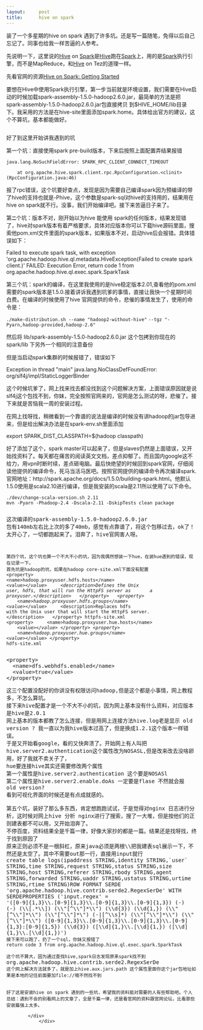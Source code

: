 ```yaml
---
layout:     post
title:      hive on spark
---
```

<div id="article_content" class="article_content clearfix csdn-tracking-statistics" data-pid="blog" data-mod="popu_307" data-dsm="post">
								            <link rel="stylesheet" href="https://csdnimg.cn/release/phoenix/template/css/ck_htmledit_views-f76675cdea.css">
						<div class="htmledit_views" id="content_views">
                
<p>装了一个多星期的hive on spark 遇到了许多坑。还是写一篇随笔，免得以后自己忘记了。同事也给我一样苦逼的人参考。</p>
<p>先说明一下，这里说的<span class="wp_keywordlink_affiliate"><a title="" href="http://www.iteblog.com/archives/tag/hive" rel="nofollow">Hive</a> on
<span class="wp_keywordlink_affiliate"><a title="" href="http://www.iteblog.com/archives/tag/spark" rel="nofollow">Spark</a>是<span class="wp_keywordlink_affiliate"><a title="" href="http://www.iteblog.com/archives/tag/hive" rel="nofollow">Hive</a>跑在<span class="wp_keywordlink_affiliate"><a title="" href="http://www.iteblog.com/archives/tag/spark" rel="nofollow">Spark</a>上，用的是<span class="wp_keywordlink_affiliate"><a title="" href="http://www.iteblog.com/archives/tag/spark" rel="nofollow">Spark</a>执行引擎，而不是MapReduce，和<span class="wp_keywordlink_affiliate"><a title="" href="http://www.iteblog.com/archives/tag/hive" rel="nofollow">Hive</a>
 on Tez的道理一样。</span></span></span></span></span></span></p>
<p><span class="wp_keywordlink_affiliate"><span class="wp_keywordlink_affiliate"><span class="wp_keywordlink_affiliate"><span class="wp_keywordlink_affiliate"><span class="wp_keywordlink_affiliate"><span class="wp_keywordlink_affiliate">先看官网的资源<a href="https://cwiki.apache.org/confluence/display/Hive/Hive+on+Spark%3A+Getting+Started" rel="nofollow">Hive
 on Spark: Getting Started</a><span> <br></span></span></span></span></span></span></span></p>
<p><span class="wp_keywordlink_affiliate"><span class="wp_keywordlink_affiliate"><span class="wp_keywordlink_affiliate"><span class="wp_keywordlink_affiliate"><span class="wp_keywordlink_affiliate"><span class="wp_keywordlink_affiliate">要想在Hive中使用Spark执行引擎，第一步当前就是环境设置，我们需要在Hive启动的时候加载<span class="wp_keywordlink_affiliate"><span class="wp_keywordlink_affiliate"><span class="wp_keywordlink_affiliate"><span class="wp_keywordlink_affiliate"><span class="wp_keywordlink_affiliate"><span class="wp_keywordlink_affiliate">spark-assembly-1.5.0-hadoop2.6.0.jar</span></span></span></span></span></span>，最简单的方法是把spark-assembly-1.5.0-hadoop2.6.0.jar包直接拷贝
 到$HIVE_HOME/lib目录下。我采用的方法是在hive-site里面添加spark.home。具体给出官方的建议，这个不算坑，基本都能做好。</span></span></span></span></span></span></p>
<p><span class="wp_keywordlink_affiliate"><span class="wp_keywordlink_affiliate"><span class="wp_keywordlink_affiliate"><span class="wp_keywordlink_affiliate"><span class="wp_keywordlink_affiliate"><span class="wp_keywordlink_affiliate"><img src="" alt=""></span></span></span></span></span></span></p>
<p>好了到这里开始讲我遇到的坑</p>
<p>第一个坑：直接使用spark pre-build版本，下来后按照上面配置弄结果报错</p>
<p><code class="plain">java.lang.NoSuchFieldError: SPARK_RPC_CLIENT_CONNECT_TIMEOUT</code></p>
<p><code class="spaces">    </code><code class="plain">at org.apache.hive.spark.client.rpc.RpcConfiguration.&lt;clinit&gt;(RpcConfiguration.java:46)</code></p>
<p>报了rpc错误，这个坑要好查点，发现是因为需要自己编译spark因为预编译的带了hive的支持也就是-Phive，这个参数是spark-sql对hive的支持用的，结果用在hive on spark就不行。没事，我们开始编译吧。接下来苦逼日子来了。</p>
<p>第<code><strong>二</strong></code>个坑：版本不对，刚开始以为hive 能使用 spark的任何版本，结果发现错了，hive对spark版本有着严格要求，具体对应版本你可以下载hive源码里面，搜索他pom.xml文件里面的spark版本，如果版本不对，启动hive后会报错。具体错误如下：</p>
<p><span class="line">Failed to execute spark task, with exception 'org.apache.hadoop.hive.ql.metadata.HiveException(Failed to create spark client.)'
<span class="line">FAILED: Execution Error, return code 1 from org.apache.hadoop.hive.ql.exec.spark.SparkTask</span></span></p>
<p><span class="line"><span class="line">第三个坑：spark的编译，在这里我使用的是hive稳定版本2.01,查看他的pom.xml需要的spark版本是1.5.0.接着讲诉我遇到坑爹的事情，直接让我快一个星期时间白费。在编译的时候使用了hive 官网提供的命令，悲催的事情发生了，使用的命令是：</span></span></p>
<p><span class="line"><span class="line"><code class="bash plain">.</code><code class="bash plain">/make-distribution</code><code class="bash plain">.sh --name<span> </span></code><code class="bash string">"hadoop2-without-hive"</code><span> <code class="bash plain">--tgz<span> </span></code><code class="bash string">"-Pyarn,hadoop-provided,hadoop-2.6"</code></span></span></span></p>
<p><span class="line"><span class="line"><span>然后将 lib/<span class="wp_keywordlink_affiliate"><span class="wp_keywordlink_affiliate"><span class="wp_keywordlink_affiliate"><span class="wp_keywordlink_affiliate"><span class="wp_keywordlink_affiliate"><span class="wp_keywordlink_affiliate"><span class="wp_keywordlink_affiliate"><span class="wp_keywordlink_affiliate"><span class="wp_keywordlink_affiliate"><span class="wp_keywordlink_affiliate"><span class="wp_keywordlink_affiliate"><span class="wp_keywordlink_affiliate">spark-assembly-1.5.0-hadoop2.6.0.jar</span></span></span></span></span></span></span></span></span></span></span></span>
 这个包拷到你现在的spark/lib 下另外一个相同的注意备份</span></span></span></p>
<p><span class="line"><span class="line"><span>但是当启动spark集群的时候报错了，错误如下</span></span></span></p>
<p><span class="line"><span class="line">Exception in thread "main" java.lang.NoClassDefFoundError: org/slf4j/impl/StaticLoggerBinder</span></span></p>
<p><span class="line"><span class="line">这个时候坑爹了，网上找来找去都没找到这个问题解决方案，上面错误原因就是说slf4j这个包找不到，你妹，完全按照官网来的，官网是怎么测试的呀，悲催了。接下来就是苦恼我一周的安装过程。</span></span></p>
<p><span class="line"><span class="line">在网上找呀找，稍微看到一个靠谱的说法是编译的时候没有讲hadoop的jar包导进来，但是给出解决办法是在spark-env.sh里面添加</span></span></p>
<p><span class="line"><span class="line">export SPARK_DIST_CLASSPATH=$(hadoop classpath)</span></span></p>
<p><span class="line"><span class="line">好了添加了这个，spark master可以起来了，但是slaves仍然是上面错误，又开始找资料了。每天都在痛苦的阅读英文文档，差点抑郁了。而且国内google这不给力，用vpn时断时续，差点砸电脑。最后快绝望的时候回到spark官网，仔细阅读他提供的编译命令，死马当活马医吧。按照官网提供的编译命令再次编译spark.官网地址：http://spark.apache.org/docs/1.5.0/building-spark.html。他默认1.5.0使用是scala2.10进行编译，但是我安装的scala是2.11所以使用了以下命令。<br></span></span></p>
<pre><code>./dev/change-scala-version.sh 2.11
mvn -Pyarn -Phadoop-2.4 -Dscala-2.11 -DskipTests clean package

<span style="font-size:14px;">这次编译的s<span class="line"><span class="line"><span><span class="wp_keywordlink_affiliate"><span class="wp_keywordlink_affiliate"><span class="wp_keywordlink_affiliate"><span class="wp_keywordlink_affiliate"><span class="wp_keywordlink_affiliate"><span class="wp_keywordlink_affiliate"><span class="wp_keywordlink_affiliate"><span class="wp_keywordlink_affiliate"><span class="wp_keywordlink_affiliate"><span class="wp_keywordlink_affiliate"><span class="wp_keywordlink_affiliate"><span class="wp_keywordlink_affiliate">park-assembly-1.5.0-hadoop2.6.0.jar 包有140mb左右比上次的多了40mb，感觉有点靠谱了，将这个包移过去，ok了！太开心了，一切都跑起来了。泪奔了，hive官网害人呀。

第四个坑，这个坑也算一个不大不小的坑，因为我偶然想装一下hue，在装hue遇到的错误，现在记录一下。
首先坑是hadoop的坑，如果在hadoop core-site.xml下面没有配置
&lt;property&gt;
    &lt;name&gt;hadoop.proxyuser.hdfs.hosts&lt;/name&gt;
    &lt;value&gt;*&lt;/value&gt;
    &lt;description&gt;Defines the Unix user, hdfs, that will run the HttpFS server as
      a proxyuser.&lt;/description&gt;
  &lt;/property&gt;
  &lt;property&gt;
    &lt;name&gt;hadoop.proxyuser.hdfs.groups&lt;/name&gt;
    &lt;value&gt;*&lt;/value&gt;
    &lt;description&gt;Replaces hdfs with the Unix user that will start the HttpFS server.
      &lt;/description&gt;
  &lt;/property&gt;
httpfs-site.xml
  &lt;property&gt;
    &lt;name&gt;hadoop.proxyuser.hue.hosts&lt;/name&gt;
    &lt;value&gt;*&lt;/value&gt;
&lt;/property&gt;
&lt;property&gt;
    &lt;name&gt;hadoop.proxyuser.hue.groups&lt;/name&gt;
    &lt;value&gt;*&lt;/value&gt;
&lt;/property&gt;
<samp class="ph codeph">hdfs-site.xml</samp><samp class="ph codeph"></samp><samp class="ph codeph"></samp></span></span></span></span></span></span></span></span></span></span></span></span></span></span></span></span></code></pre>
<pre class="literallayout">&lt;property&gt;
  &lt;name&gt;dfs.webhdfs.enabled&lt;/name&gt;
  &lt;value&gt;true&lt;/value&gt;
&lt;/property&gt;</pre>
<pre><code><span style="font-size:14px;"><span class="line"><span class="line"><span><span class="wp_keywordlink_affiliate"><span class="wp_keywordlink_affiliate"><span class="wp_keywordlink_affiliate"><span class="wp_keywordlink_affiliate"><span class="wp_keywordlink_affiliate"><span class="wp_keywordlink_affiliate"><span class="wp_keywordlink_affiliate"><span class="wp_keywordlink_affiliate"><span class="wp_keywordlink_affiliate"><span class="wp_keywordlink_affiliate"><span class="wp_keywordlink_affiliate"><span class="wp_keywordlink_affiliate"><samp class="ph codeph"></samp>这三个配置没配好的你讲没有权限访问hadoop,但是这个都是小事情，网上教程多，不怎么算坑。
接下来hive配置才是一个不大不小的坑，因为网上基本没有什么资料，对应版本是hive是2.0.1
网上基本的版本都教了怎么连接，但是用网上连接方法hive.log老是显示 old version ? 我一直以为我hive版本过高了，但是换成1.2.1这个版本一样错误。
于是又开始看google，看的又快奔溃了。开始网上有人叫把hive.server2.authentication这个属性改为NOSASL,但是改来改去没啥卵用，好了我就不卖关子了，
hue要连接hive其实还需要修改两个属性
第一个属性是hive.server2.authentication 这个要是NOSASl
第二个属性是hive.server2.enable.doAs 一定要是flase 不然就会报 old version?
看到可视化界面的时候还是有点成就感的。

第五个坑，装好了那么多东西，肯定想跑跑试试，于是觉得对nginx 日志进行分析，这时候对网上hive 分析 nginx进行了搜索，搜了一大堆，但是按他们的正则建表都不可以用，又开始泪奔了。
不停百度，资料结果全是千篇一律，好像大家抄的都是一篇。结果还是找呀找，终于找到原因了
原来正则必须不是一根斜杠，原来java必须是两根\\把我建表sql展示一下，不然还是太空了。其中不需要out那一行，直接用input就行
create table logs(ipaddress STRING,identity STRING,`user` STRING,time STRING,request STRING,status STRING,size STRING,host STRING,referer STRING,rbody STRING,agent STRING,forwarded STRING,uaddr STRING,ustatus STRING,urtime STRING,rtime STRING)ROW FORMAT SERDE 'org.apache.hadoop.hive.contrib.serde2.RegexSerDe' WITH SERDEPROPERTIES ('input.regex' = 
'([0-9]{1,3}\\.[0-9]{1,3}\\.[0-9]{1,3}\\.[0-9]{1,3}) (-) (-) (\\[.*\\]) (\\"[^\\"]*\\") (\\d{3}) (\\d{1,}) (\\"[^\\"]*\\") (\\"[^\\"]*\") (-|[^\\s]*) (\\"[^\\"]*\\") (\\"[^\\"]*\\") ([0-9]{1,3}\\.[0-9]{1,3}\\.[0-9]{1,3}\\.[0-9]{1,3}:[0-9]{1,5}) (\\d{3}) ([\\d]{1,}\\.[\\d]{1,}) ([\\d]{1,}\\.[\\d]{1,})')
</span></span></span></span></span></span></span></span></span></span></span></span></span></span></span></span>接下来可以跑了，扔了一个sql，你妹又报错了
<span class="line"><span class="line">return code 3 from org.apache.hadoop.hive.ql.exec.spark.SparkTask</span></span>

这个坑不算大，因为通过查找hive,spark日志发现原来spark找不到<code><span style="font-size:14px;"><span class="line"><span class="line"><span><span class="wp_keywordlink_affiliate"><span class="wp_keywordlink_affiliate"><span class="wp_keywordlink_affiliate"><span class="wp_keywordlink_affiliate"><span class="wp_keywordlink_affiliate"><span class="wp_keywordlink_affiliate"><span class="wp_keywordlink_affiliate"><span class="wp_keywordlink_affiliate"><span class="wp_keywordlink_affiliate"><span class="wp_keywordlink_affiliate"><span class="wp_keywordlink_affiliate"><span class="wp_keywordlink_affiliate">org.apache.hadoop.hive.contrib.serde2.RegexSerDe</span></span></span></span></span></span></span></span></span></span></span></span></span></span></span></span></code>
这个网上解决方法就多了，就是加上hive.aux.jars.path 这个属性里面你这个jar包地址如果是本地的记住前面要加file://哦不然找不到


好了这是安装hive on spark 遇到的一些坑，希望我的资料能对需要的人有些帮助吧。个人总结：遇到不会的别看网上的文章了，全是千篇一律，还是看官网的资料跟官网论坛，比看那些安装篇强上太多。</code></pre>
            </div>
                </div>